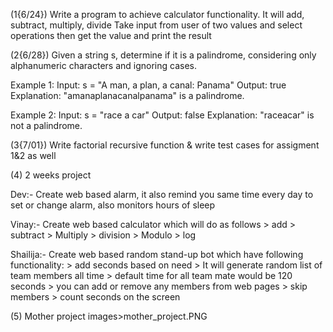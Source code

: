(1{6/24}) Write a program to achieve calculator functionality. It will add, subtract, multiply, divide
Take input from user of two values and select operations then get the value and print the result

(2{6/28}) Given a string s, determine if it is a palindrome, considering only alphanumeric characters and ignoring cases.

Example 1:
Input: s = "A man, a plan, a canal: Panama"
Output: true
Explanation: "amanaplanacanalpanama" is a palindrome.


Example 2:
Input: s = "race a car"
Output: false
Explanation: "raceacar" is not a palindrome.


(3{7/01}) Write factorial recursive function & write test cases for assigment 1&2 as well


(4) 2 weeks project

Dev:- Create web based alarm, it also remind you same time every day to set or change alarm, also monitors hours of sleep

Vinay:- Create web based calculator which will do as follows
        > add
        > subtract
        > Multiply
        > division
        > Modulo
        > log

Shailija:- Create web based random stand-up bot which have following functionality:
          > add seconds based on need
          > It will generate random list of team members all time
          > default time for all team mate would be 120 seconds
          > you can add or remove any members from web pages
          > skip members
          > count seconds on the screen


(5) Mother project
images>mother_project.PNG
